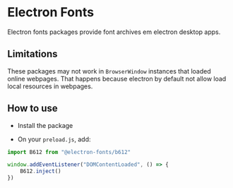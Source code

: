 # Electron Fonts

Electron fonts packages provide font archives em electron desktop apps.

## Limitations

These packages may not work in `BrowserWindow` instances that loaded online webpages. That happens because electron by default not allow load local resources in webpages.

## How to use

* Install the package

* On your `preload.js`, add:

```ts
import B612 from "@electron-fonts/b612"

window.addEventListener("DOMContentLoaded", () => {
    B612.inject()
})
```